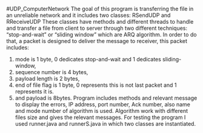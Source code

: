 #UDP_ComputerNetwork
The goal of this program is transferring the file in an unreliable network and it includes two classes: RSendUDP and RReceiveUDP
These classes have methods and different threads to handle and transfer a file from client to server through two different techniques: “stop-and-wait” or “sliding window” which are ARQ algorithm.
In order to do that, a packet is designed to deliver the message to receiver, this packet includes: 
1.	mode is 1 byte, 0 dedicates stop-and-wait and 1 dedicates sliding-window,
2.	sequence number is 4 bytes,
3.	payload length is 2 bytes,
4.	end of file flag is 1 byte, 0 represents this is not last packet and 1 represents it is.
5.	and payload is 8bytes.
Program includes methods and relevant message to display the errors, IP address, port number, Ack number, also name and mode number of algorithm is used.
Algorithm work with different files size and gives the relevant messages.
For testing the program I used runner.java and runnerS.java in which two classes are instantiated.
